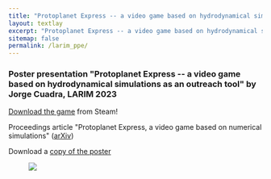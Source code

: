 ```yaml
---
title: "Protoplanet Express -- a video game based on hydrodynamical simulations as an outreach tool"
layout: textlay
excerpt: "Protoplanet Express -- a video game based on hydrodynamical simulations as an outreach tool"
sitemap: false
permalink: /larim_ppe/
---
```


### Poster presentation "Protoplanet Express -- a video game based on hydrodynamical simulations as an outreach tool" by Jorge Cuadra, LARIM 2023

[Download the game](https://store.steampowered.com/app/2601120/Protoplanet_Express/) from Steam!

Proceedings article "Protoplanet Express, a video game based on numerical simulations"
([arXiv](https://arxiv.org/abs/2303.17654))

Download a [copy of the poster](/plaga/downloads/larim_ppe.pdf)

<figure>
  <img src="{{ site.url }}{{ site.baseurl }}/images/misc/larim_thales.jpg" >
</figure>